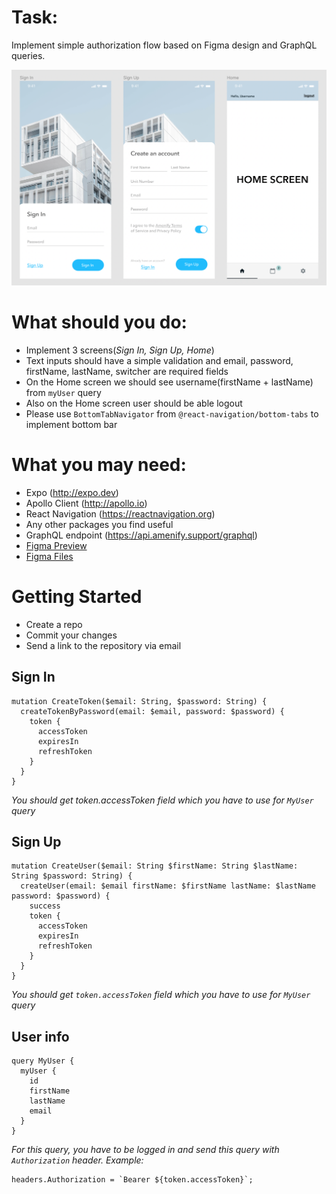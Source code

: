 # Task: 
Implement simple authorization flow based on Figma design and GraphQL queries.

![authorization flow](./assets/auth-flow.png)

# What should you do:
  - Implement 3 screens(*Sign In, Sign Up, Home*)
  - Text inputs should have a simple validation and email, password, firstName, lastName, switcher are required fields
  - On the Home screen we should see username(firstName + lastName) from `myUser` query
  - Also on the Home screen user should be able logout
  - Please use `BottomTabNavigator` from `@react-navigation/bottom-tabs` to implement bottom bar

# What you may need:
  - Expo (http://expo.dev)
  - Apollo Client (http://apollo.io)
  - React Navigation (https://reactnavigation.org)
  - Any other packages you find useful
  - GraphQL endpoint (https://api.amenify.support/graphql)
  - [Figma Preview](https://www.figma.com/proto/kxIfivfsTHcDqOyMb8bTZJ/Amenify---Auth-Flow?page-id=0%3A1&node-id=11%3A2&viewport=554%2C449%2C0.63&scaling=min-zoom&starting-point-node-id=11%3A2)
  - [Figma Files](https://www.figma.com/file/kxIfivfsTHcDqOyMb8bTZJ/Amenify-Auth-Flow)

# Getting Started
  - Create a repo
  - Commit your changes
  - Send a link to the repository via email

## Sign In

```
mutation CreateToken($email: String, $password: String) {
  createTokenByPassword(email: $email, password: $password) {
    token {
      accessToken
      expiresIn
      refreshToken
    }
  }
}
```

*You should get token.accessToken field which you have to use for `MyUser` query*

## Sign Up
```
mutation CreateUser($email: String $firstName: String $lastName: String $password: String) {
  createUser(email: $email firstName: $firstName lastName: $lastName password: $password) {
    success
    token {
      accessToken
      expiresIn
      refreshToken
    }
  }
}
```

*You should get `token.accessToken` field which you have to use for `MyUser` query*

## User info

```
query MyUser {
  myUser {
    id
    firstName
    lastName
    email
  }
}
```

*For this query, you have to be logged in and send this query with `Authorization` header. Example:*
```
headers.Authorization = `Bearer ${token.accessToken}`;
```